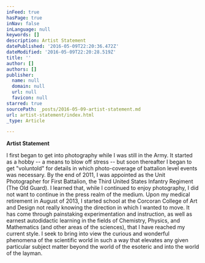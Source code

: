 ```yaml
---
inFeed: true
hasPage: true
inNav: false
inLanguage: null
keywords: []
description: Artist Statement
datePublished: '2016-05-09T22:20:36.472Z'
dateModified: '2016-05-09T22:20:28.519Z'
title: ''
author: []
authors: []
publisher:
  name: null
  domain: null
  url: null
  favicon: null
starred: true
sourcePath: _posts/2016-05-09-artist-statement.md
url: artist-statement/index.html
_type: Article

---
```

**Artist Statement**

I first began to get into photography while I was still in the Army. It started as a hobby -- a means to blow off stress -- but soon thereafter I began to get "voluntold" for details in which photo-coverage of battalion level events was necessary. By the end of 2011, I was appointed as the Unit Photographer for First Battalion, the Third United States Infantry Regiment (The Old Guard). I learned that, while I continued to enjoy photography, I did not want to continue in the press realm of the medium. Upon my medical retirement in August of 2013, I started school at the Corcoran College of Art and Design not really knowing the direction in which I wanted to move. It has come through painstaking experimentation and instruction, as well as earnest autodidactic learning in the fields of Chemistry, Physics, and Mathematics (and other areas of the sciences), that I have reached my current style. I seek to bring into view the curious and wonderful phenomena of the scientific world in such a way that elevates any given particular subject matter beyond the world of the esoteric and into the world of the layman.